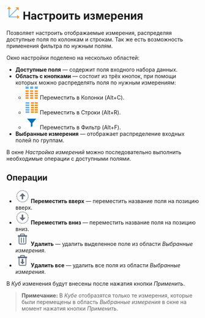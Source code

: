 # ![Настроить измерения](./../../images/icons/common/dataset-operations/dsa-group_default.svg) Настроить измерения

Позволяет настроить отображаемые измерения, распределяя доступные поля по колонкам и строкам. Так же есть возможность применения фильтра по нужным полям.

Окно настройки поделено на несколько областей:

* **Доступные поля** — содержит поля входного набора данных.
* **Область с кнопками** — состоит из трёх кнопок, при помощи которых можно распределять поля по нужным измерениям:
  * ![Колонки](../../images/icons/common/dataset-operations/dsa-columns_default.svg) Переместить в Колонки (Alt+C).
  * ![Строки](../../images/icons/common/dataset-operations/dsa-rows_default.svg) Переместить в Строки (Alt+R).
  * ![Фильтр](../../images/icons/viewers/cluster-profiles/filter_active_18x18.svg) Переместить в Фильтр (Alt+F).
* **Выбранные измерения** — отображает распределение входных полей по группам.

В окне *Настройка измерений* можно последовательно выполнить необходимые операции с доступными полями.

## Операции

* ![](./../../images/icons/common/toolbar-controls/moveup_default.svg) **Переместить вверх** — переместить название поля на позицию вверх.
* ![](./../../images/icons/common/toolbar-controls/movedown_default.svg) **Переместить вниз** — переместить название поля на позицию вниз.
* ![](./../../images/icons/common/toolbar-controls/delete_default.svg) **Удалить** — удалить выделенное поле из области *Выбранные измерения*.
* ![](./../../images/icons/common/toolbar-controls/delete-all_default.svg) **Удалить все** — удалить все поля из области *Выбранные измерения*.

В *Куб* изменения будут внесены  после нажатия кнопки *Применить*.

>**Примечание:** В *Кубе* отобразятся только те измерения, которые были перемещены в область *Выбранные измерения* в окне на момент нажатия кнопки *Применить*.

